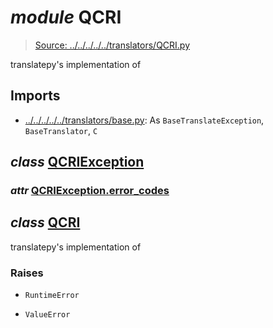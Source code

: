 # *module* **QCRI**

> [Source: ../../../../../translators/QCRI.py](../../../../../translators/QCRI.py#L0)

translatepy's implementation of <QCRI>

## Imports

- [../../../../../translators/base.py](../../../../../translators/base.py): As `BaseTranslateException`, `BaseTranslator`, `C`

## *class* [**QCRIException**](../../../../../translators/QCRI.py#L16-L19)

### *attr* [QCRIException.**error_codes**](../../../../../translators/QCRI.py#L17)

## *class* [**QCRI**](../../../../../translators/QCRI.py#L25-L87)

translatepy's implementation of <QCRI>

### Raises

- `RuntimeError`

- `ValueError`
